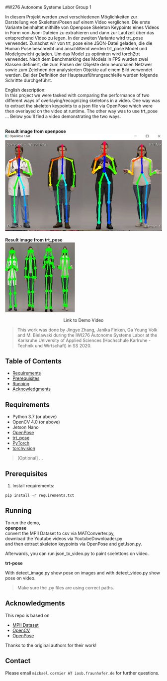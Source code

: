 #W276 Autonome Systeme Labor Group 1

In diesem Projekt werden zwei verschiedenen Möglichkeiten zur Darstellung von Skeletten/Posen auf einem Video verglichen. Die erste Variante beinhaltet mithilfe von Openpose Skeleton Keypoints eines Videos in Form von Json-Dateien zu extrahieren und dann zur Laufzeit über das entsprechend Video zu legen. In der zweiten Variante wird trt_pose verwendet. Zunächst wir von trt_pose eine JSON-Datei geladen, die die Human Pose beschreibt und anschlißend werden trt_pose Model und Modelgewicht geladen. Um das Model zu optimiren wird torch2trt verwendet. Nach dem Benchmarking des Models in FPS wurden zwei Klassen definiert, die zum Parsen der Objekte dem neuronalen Netzwer sowie zum Zeichnen der analysierten Objekte auf einem Bild verwendet werden. Bei der Definition der Hauptausführungsschleife wurden folgende Schrittte durchgeführt.



English description: <br />
In this project we were tasked with comparing the performance of two different ways of overlaying/recognizing skeletons in a video.
One way was to extract the skeleton keypoints to a json file via OpenPose which were then overlayed on the video at runtime.
The other way was to use trt_pose ...
Below you'll find a video demonstrating the two ways. <br />
<br />

**Result image from openpose** <br />
![result from trt_pose](/images/1.PNG)<br />
<br />
**Result image from trt_pose** <br />
![result from openpose](/images/trt_image.jpeg)


<p align="center">
  Link to Demo Video
</p>

> This work was done by Jingye Zhang, Janika Finken, Ga Young Volk and M. Bielawski during the IWI276 Autonome Systeme Labor at the Karlsruhe University of Applied Sciences (Hochschule Karlruhe - Technik und Wirtschaft) in SS 2020.

## Table of Contents

* [Requirements](#requirements)
* [Prerequisites](#prerequisites)
* [Running](#running)
* [Acknowledgments](#acknowledgments)

## Requirements
* Python 3.7 (or above)
* OpenCV 4.0 (or above)
* Jetson Nano
* [OpenPose](https://github.com/CMU-Perceptual-Computing-Lab/openpose)
* [trt_pose](https://github.com/NVIDIA-AI-IOT/trt_pose)
* [PyTorch](https://pytorch.org)
* [torchvision](https://pypi.org/project/torchvision/0.1.8)
> [Optional] ...

## Prerequisites
1. Install requirements:
```
pip install -r requirements.txt
```

## Running

To run the demo,<br />
**openpose**<br />
convert the MPII Dataset to csv via MATConverter.py,
<br />download the Youtube videos via YoutubeDownloader.py
<br />and then extract skeleton keypoints via OpenPose and getJson.py.

Afterwards, you can run json_to_video.py to paint scelettons on video.

**trt-pose**

With detect_image.py show pose on images and with detect_video.py show pose on video.


> Make sure the .py files are using correct paths.

## Acknowledgments

This repo is based on
  - [MPII Dataset](http://human-pose.mpi-inf.mpg.de/)
  - [OpenCV](https://github.com/opencv/opencv/)  
  - [OpenPose](https://github.com/CMU-Perceptual-Computing-Lab/openpose)

Thanks to the original authors for their work!

## Contact
Please email `mickael.cormier AT iosb.fraunhofer.de` for further questions.
